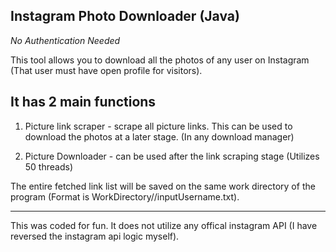 Instagram Photo Downloader (Java) 
-----------------------------------
*No Authentication Needed*

This tool allows you to download all the photos of any user on Instagram (That user must have open profile for visitors).


It has 2 main functions
---

1) Picture link scraper - scrape all picture links. This can be used to download the photos at a later stage. (In any download manager)

2) Picture Downloader - can be used after the link scraping stage (Utilizes 50 threads)

The entire fetched link list will be saved on the same work directory of the program (Format is WorkDirectory//inputUsername.txt).




---
This was coded for fun. It does not utilize any offical instagram API (I have reversed the instagram api logic myself).
